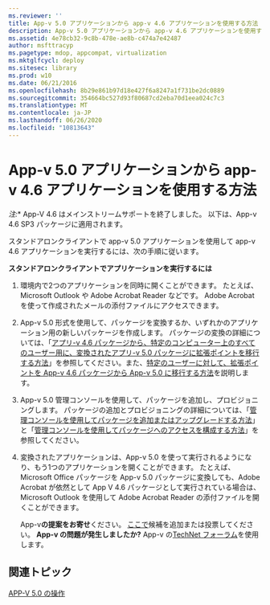 ```yaml
---
ms.reviewer: ''
title: App-v 5.0 アプリケーションから app-v 4.6 アプリケーションを使用する方法
description: App-v 5.0 アプリケーションから app-v 4.6 アプリケーションを使用する方法
ms.assetid: 4e78cb32-9c8b-478e-ae8b-c474a7e42487
author: msfttracyp
ms.pagetype: mdop, appcompat, virtualization
ms.mktglfcycl: deploy
ms.sitesec: library
ms.prod: w10
ms.date: 06/21/2016
ms.openlocfilehash: 8b29e861b97d18e427f6a8247a1f731be2dc0889
ms.sourcegitcommit: 354664bc527d93f80687cd2eba70d1eea024c7c3
ms.translationtype: MT
ms.contentlocale: ja-JP
ms.lasthandoff: 06/26/2020
ms.locfileid: "10813643"
---
```

# App-v 5.0 アプリケーションから app-v 4.6 アプリケーションを使用する方法

*注:** App-V 4.6 はメインストリームサポートを終了しました。 以下は、App-v 4.6 SP3 パッケージに適用されます。

スタンドアロンクライアントで app-v 5.0 アプリケーションを使用して app-v 4.6 アプリケーションを実行するには、次の手順に従います。

**スタンドアロンクライアントでアプリケーションを実行するには**

1.  環境内で2つのアプリケーションを同時に開くことができます。 たとえば、Microsoft Outlook や Adobe Acrobat Reader などです。 Adobe Acrobat を使って作成されたメールの添付ファイルにアクセスできます。

2.  App-v 5.0 形式を使用して、パッケージを変換するか、いずれかのアプリケーション用の新しいパッケージを作成します。 パッケージの変換の詳細については、「[アプリ-v 4.6 パッケージから、特定のコンピューター上のすべてのユーザー用に、変換されたアプリ-v 5.0 パッケージに拡張ポイントを移行する方法](how-to-migrate-extension-points-from-an-app-v-46-package-to-a-converted-app-v-50-package-for-all-users-on-a-specific-computer.md)」を参照してください。また、[特定のユーザーに対して、拡張ポイントを App-v 4.6 パッケージから App-v 5.0 に移行する方法](how-to-migrate-extension-points-from-an-app-v-46-package-to-app-v-50-for-a-specific-user.md)を説明します。

3.  App-v 5.0 管理コンソールを使用して、パッケージを追加し、プロビジョニングします。 パッケージの追加とプロビジョニングの詳細については、「[管理コンソールを使用してパッケージを追加またはアップグレードする方法](how-to-add-or-upgrade-packages-by-using-the-management-console-beta-gb18030.md)」と「[管理コンソールを使用してパッケージへのアクセスを構成する方法](how-to-configure-access-to-packages-by-using-the-management-console-50.md)」を参照してください。

4.  変換されたアプリケーションは、App-v 5.0 を使って実行されるようになり、もう1つのアプリケーションを開くことができます。 たとえば、Microsoft Office パッケージを App-v 5.0 パッケージに変換しても、Adobe Acrobat が依然として App V 4.6 パッケージとして実行されている場合は、Microsoft Outlook を使用して Adobe Acrobat Reader の添付ファイルを開くことができます。

    App-v**の提案をお寄せ**ください。 [ここで](http://appv.uservoice.com/forums/280448-microsoft-application-virtualization)候補を追加または投票してください。 **App-v の問題が発生しましたか?** App-v の[TechNet フォーラム](https://social.technet.microsoft.com/Forums/home?forum=mdopappv)を使用します。

## 関連トピック


[APP-V 5.0 の操作](operations-for-app-v-50.md)

 

 








